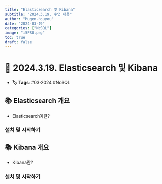 ```yaml
---
title: "Elasticsearch 및 Kibana"
subtitle: "2024.3.19. 수업 내용"
author: "Mugen-Houyou"
date: "2024-03-19"
categories: ["NoSQL"]
image: "i5PS0.png"
toc: true
draft: false
---
```


# 📅 2024.3.19. Elasticsearch 및 Kibana

-   **🏷️ Tags**: #03-2024 #NoSQL

## 📚 Elasticsearch 개요

-   Elasticsearch이란?

### 설치 및 시작하기

## 📚 Kibana 개요

-   Kibana란?

### 설치 및 시작하기